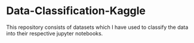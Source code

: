 # Data-Classification-Kaggle
This repository consists of datasets which I have used to classify the data into their respective jupyter notebooks.
